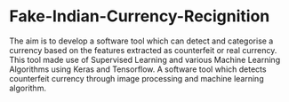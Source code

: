 # Fake-Indian-Currency-Recignition
The aim is to develop a software tool which can detect and categorise a currency based on the features extracted as counterfeit or real currency. This tool made use of Supervised Learning and various Machine Learning Algorithms using Keras and Tensorflow. A software tool which detects counterfeit currency through image processing and machine learning algorithm.
